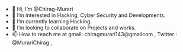 - 👋 Hi, I’m @Chirag-Murari
- 👀 I’m interested in Hacking, Cyber Security and Developments.
- 🌱 I’m currently learning Hacking.
- 💞️ I’m looking to collaborate on Projects and works.
- 📫 How to reach me at gmail: chiragmurari143@gmailcom , Twitter : @MurariChirag , 

<!---
Chirag-Murari/Chirag-Murari is a ✨ special ✨ repository because its `README.md` (this file) appears on your GitHub profile.
You can click the Preview link to take a look at your changes.
--->
